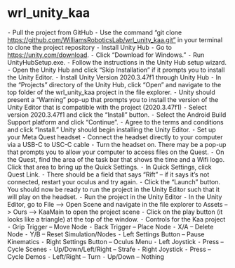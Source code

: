 # wrl_unity_kaa

⁃	Pull the project from GitHub
	⁃	Use the command “git clone https://github.com/WilliamsRoboticsLab/wrl_unity_kaa.git” in your terminal to clone the project repository
⁃	Install Unity Hub
	⁃	Go to <https://unity.com/download>.
	⁃	Click “Download for Windows.”
	⁃	Run UnityHubSetup.exe.
	⁃	Follow the instructions in the Unity Hub setup wizard.
	⁃	Open the Unity Hub and click “Skip Installation” if it prompts you to install the Unity Editor.
	⁃	Install Unity Version 2020.3.47f1 through Unity Hub
	⁃	In the “Projects” directory of the Unity Hub, click “Open” and navigate to the top folder of the wrl_unity_kaa project in the file explorer.
	⁃	Unity should present a “Warning” pop-up that prompts you to install the version of the Unity Editor that is compatible with the project (2020.3.47f1)
	⁃	Select version 2020.3.47f1 and click the “Install” button.
	⁃	Select the Android Build Support platform and click “Continue”.
	⁃	Agree to the terms and conditions and click “Install.” Unity should begin installing the Unity Editor.
⁃	Set up your Meta Quest headset
	⁃	Connect the headset directly to your computer via a USB-C to USC-C cable
	⁃	Turn the headset on. There may be a pop-up that prompts you to allow your computer to access files on the Quest.
	⁃	On the Quest, find the area of the task bar that shows the time and a Wifi logo. Click that area to bring up the Quick Settings.
	⁃	In Quick Settings, click Quest Link.
	⁃	There should be a field that says “Rift” – if it says it’s not connected, restart your oculus and try again.
	⁃	Click the “Launch” button. You should now be ready to run the project in the Unity Editor such that it will play on the headset.
⁃	Run the project in the Unity Editor
	⁃	In the Unity Editor, go to File –> Open Scene and navigate in the file explorer to Assets –> Ours –> KaaMain to open the project scene
	⁃	Click on the play button (it looks like a triangle) at the top of the window.
⁃	Controls for the Kaa project
	⁃	Grip Trigger – Move Node
	⁃	Back Trigger – Place Node
	⁃	X/A – Delete Node
	⁃	Y/B – Reset Simulation/Nodes
	⁃	Left Settings Button – Pause Kinematics
	⁃	Right Settings Button – Oculus Menu
	⁃	Left Joystick
	⁃	Press – Cycle Scenes
	⁃	Up/Down/Left/Right – Strafe
	⁃	Right Joystick
	⁃	Press – Cycle Demos
	⁃	Left/Right – Turn
	⁃	Up/Down – Nothing
